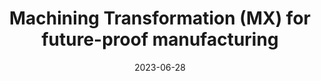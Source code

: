 ---
category:
- .nan
date: 2023-06-28
keyword_suggestion: ubuntu install docker
post_inspiration: https://www.todaysmedicaldevelopments.com/news/dmg-mori-machining-transformation-future-proof-manufacturing/
silot_terms: digital automation
title: Machining Transformation (MX) for future-proof manufacturing
---